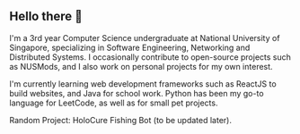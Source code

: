 ## Hello there 👋

I'm a 3rd year Computer Science undergraduate at National University of Singapore, specializing in Software Engineering, Networking and Distributed Systems.
I occasionally contribute to open-source projects such as NUSMods, and I also work on personal projects for my own interest.

I'm currently learning web development frameworks such as ReactJS to build websites, and Java for school work. Python has been my go-to language for LeetCode, as well as for
small pet projects.


Random Project: HoloCure Fishing Bot (to be updated later).
